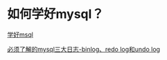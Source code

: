 # 如何学好mysql？
[学好msql](https://zhuanlan.zhihu.com/p/108421544)

[必须了解的mysql三大日志-binlog、redo log和undo log](https://zhuanlan.zhihu.com/p/225754455)
